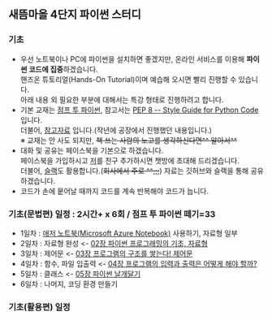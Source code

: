 ## 새뜸마을 4단지 파이썬 스터디
### 기초
- 우선 노트북이나 PC에 파이썬을 설치하면 좋겠지만, 온라인 서비스를 이용해 <b>파이썬 코드에 집중</b>하겠습니다.   
  핸즈온 튜토리얼(Hands-On Tutorial)이며 예습해 오시면 빨리 진행할 수 있습니다.  
  아래 내용 외 필요한 부분에 대해서는 특강 형태로 진행하려고 합니다.  
- 기본 교재는 [점프 투 파이썬](https://wikidocs.net/book/1), 참고서는 [PEP 8 -- Style Guide for Python Code](https://www.python.org/dev/peps/pep-0008/) 입니다.  
  더불어, [참고자료](https://github.com/ur1ove/KEIML/tree/master/Python_2018-1) 입니다.(작년에 공장에서 진행했던 내용입니다.)  
  ※ 교재는 안 사도 되지만, ~~책 쓰는 사람의 노고를 생각하신다면^^ 알아서^^~~
- 대화 및 공유는 페이스북을 기본으로 하겠습니다.  
  페이스북을 가입하시고 [저](https://www.facebook.com/ur1ove)를 친구 추가하시면 챗방에 초대해 드리겠습니다.  
  더불어, [슬랙](sddcode.slack.com)도 활용합니다.(~~회사에서 주로 ^^;;;~~) 자료는 깃허브와 슬랙을 통해 공유하겠습니다.  
- 코드가 손에 뭍어날 때까지 코드를 계속 반복해야 코드가 늡니다.
### 기초(문법편) 일정 : 2시간+ x 6회 / 점프 투 파이썬 떼기=33
- 1일차 : [애저 노트북(Microsoft Azure Notebook)](https://notebooks.azure.com/) 사용하기, 자료형 일부
- 2일차 : 자료형 완성 <- [02장 파이썬 프로그래밍의 기초, 자료형](https://wikidocs.net/11)
- 3일차 : 제어문 <- [03장 프로그램의 구조를 쌓는다! 제어문](https://wikidocs.net/19)
- 4일차 : 함수, 파일 입출력 <- [04장 프로그램의 입력과 출력은 어떻게 해야 할까?](https://wikidocs.net/23)
- 5일차 : 클래스 <- [05장 파이썬 날개달기](https://wikidocs.net/27)
- 6일차 : 나머지, 코딩 환경 만들기
### 기초(활용편) 일정
